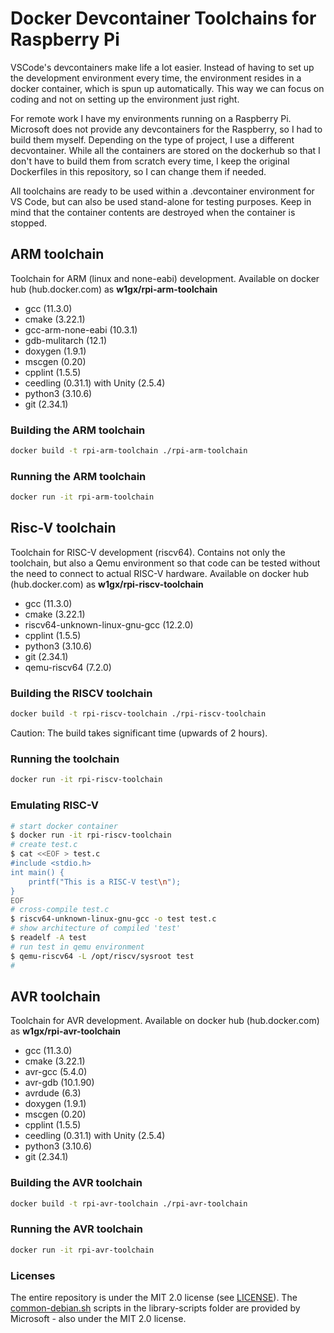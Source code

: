 # Docker Devcontainer Toolchains for Raspberry Pi

VSCode's devcontainers make life a lot easier. Instead of having to set up the development environment every time, the environment resides in a docker container, which is spun up automatically. This way we can focus on coding and not on setting up the environment just right.

For remote work I have my environments running on a Raspberry Pi. Microsoft does not provide any devcontainers for the Raspberry, so I had to build them myself. Depending on the type of project, I use a different decvontainer. While all the containers are stored on the dockerhub so that I don't have to build them from scratch every time, I keep the original Dockerfiles in this repository, so I can change them if needed.

All toolchains are ready to be used within a .devcontainer environment for VS Code, but can also be used stand-alone for testing purposes. Keep in mind that the container contents are destroyed when the container is stopped.

## ARM toolchain

Toolchain for ARM (linux and none-eabi) development. Available on docker hub (hub.docker.com) as **w1gx/rpi-arm-toolchain**

- gcc (11.3.0)
- cmake (3.22.1)
- gcc-arm-none-eabi (10.3.1)
- gdb-mulitarch (12.1)
- doxygen (1.9.1)
- mscgen (0.20)
- cpplint (1.5.5)
- ceedling (0.31.1) with Unity (2.5.4)
- python3 (3.10.6)
- git (2.34.1)

### Building the ARM toolchain

```bash
docker build -t rpi-arm-toolchain ./rpi-arm-toolchain
```

### Running the ARM toolchain

```bash
docker run -it rpi-arm-toolchain
```

## Risc-V toolchain

Toolchain for RISC-V development (riscv64). Contains not only the toolchain, but also a Qemu environment so that code can be tested without the need to connect to actual RISC-V hardware.  Available on docker hub (hub.docker.com) as **w1gx/rpi-riscv-toolchain**

- gcc (11.3.0)
- cmake (3.22.1)
- riscv64-unknown-linux-gnu-gcc (12.2.0)
- cpplint (1.5.5)
- python3 (3.10.6)
- git (2.34.1)
- qemu-riscv64 (7.2.0)

### Building the RISCV toolchain

```bash
docker build -t rpi-riscv-toolchain ./rpi-riscv-toolchain
```

Caution: The build takes significant time (upwards of 2 hours).

### Running the toolchain

```bash
docker run -it rpi-riscv-toolchain
```

### Emulating RISC-V

```bash
# start docker container
$ docker run -it rpi-riscv-toolchain
# create test.c
$ cat <<EOF > test.c
#include <stdio.h>
int main() {
    printf("This is a RISC-V test\n");
}
EOF
# cross-compile test.c
$ riscv64-unknown-linux-gnu-gcc -o test test.c
# show architecture of compiled 'test'
$ readelf -A test
# run test in qemu environment
$ qemu-riscv64 -L /opt/riscv/sysroot test 
# 
```

## AVR toolchain

Toolchain for AVR development. Available on docker hub (hub.docker.com) as **w1gx/rpi-avr-toolchain**

- gcc (11.3.0)
- cmake (3.22.1)
- avr-gcc (5.4.0)
- avr-gdb (10.1.90)
- avrdude (6.3)
- doxygen (1.9.1)
- mscgen (0.20)
- cpplint (1.5.5)
- ceedling (0.31.1) with Unity (2.5.4)
- python3 (3.10.6)
- git (2.34.1)

### Building the AVR toolchain

```bash
docker build -t rpi-avr-toolchain ./rpi-avr-toolchain
```

### Running the AVR toolchain

```bash
docker run -it rpi-avr-toolchain
```

### Licenses

The entire repository is under the MIT 2.0 license (see [LICENSE](./LICENSE)). The [common-debian.sh](./rpi-arm-toolchain/library-scripts/common-debian.sh) scripts  in the library-scripts folder are provided by Microsoft - also under the MIT 2.0 license.
